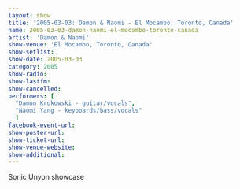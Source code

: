 ```yaml
---
layout: show
title: '2005-03-03: Damon & Naomi - El Mocambo, Toronto, Canada'
name: 2005-03-03-damon-naomi-el-mocambo-toronto-canada
artist: 'Damon & Naomi'
show-venue: 'El Mocambo, Toronto, Canada'
show-setlist: 
show-date: 2005-03-03
category: 2005
show-radio: 
show-lastfm: 
show-cancelled: 
performers: [
  "Damon Krukowski - guitar/vocals",
  "Naomi Yang - keyboards/bass/vocals"
  ]
facebook-event-url: 
show-poster-url: 
show-ticket-url: 
show-venue-website: 
show-additional: 
---
```


Sonic Unyon showcase